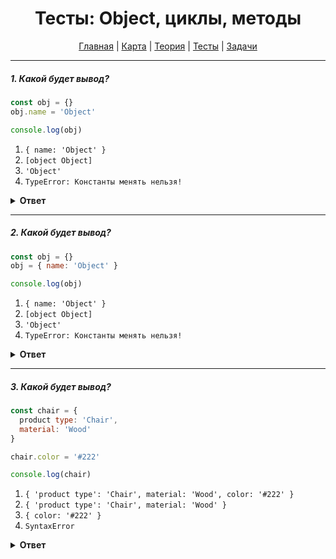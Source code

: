 <div align="center">

# Тесты: Object, циклы, методы

[Главная](https://github.com/dollaween/junior-roadmap/)
|
[Карта](/roadmap/README.md)
|
[Теория](/theory/README.md)
|
[Тесты](/tests/README.md)
|
[Задачи](/tasks/README.md)

</div>

---

##### 1. Какой будет вывод?

```javascript
const obj = {}
obj.name = 'Object'

console.log(obj)
```

1. `{ name: 'Object' }`
2. `[object Object]`
3. `'Object'`
4. `TypeError: Константы менять нельзя!`

<details><summary><b>Ответ</b></summary>
<p>

**Ответ: 1**

В константе `obj` хранится не сам объект, а ссылка на него. Поэтому при изменении свойств и значений объекта ошибки не будет, ведь ссылка на объект останется без изменений.

</p>
</details>

---

##### 2. Какой будет вывод?

```javascript
const obj = {}
obj = { name: 'Object' }

console.log(obj)
```

1. `{ name: 'Object' }`
2. `[object Object]`
3. `'Object'`
4. `TypeError: Константы менять нельзя!`

<details><summary><b>Ответ</b></summary>
<p>

**Ответ: 4**

В этом примере мы в константу `obj` пытаемся поместить совершенно новый объект, что вызовет ошибку, ведь константы менять нельзя.

</p>
</details>

---

##### 3. Какой будет вывод?

```javascript
const chair = {
  product type: 'Chair',
  material: 'Wood'
}

chair.color = '#222'

console.log(chair)
```

1. `{ 'product type': 'Chair', material: 'Wood', color: '#222' }`
2. `{ 'product type': 'Chair', material: 'Wood' }`
3. `{ color: '#222' }`
4. `SyntaxError`

<details><summary><b>Ответ</b></summary>
<p>

**Ответ: 4**

В определении свойства `product type` содержится ошибка. Если в имени свойства содержится пробел, то оно должно быть записано как строка:

```js
const chair = {
  'product type': 'Chair',
  material: 'Wood',
  color: '#222'
}
```

</p>
</details>



